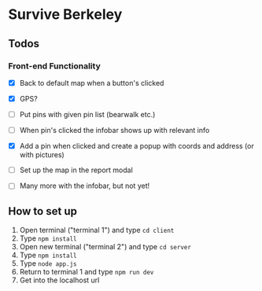 # Survive Berkeley

## Todos

### Front-end Functionality
- [x] Back to default map when a button's clicked
- [x] GPS?
- [ ] Put pins with given pin list (bearwalk etc.)
- [ ] When pin's clicked the infobar shows up with relevant info
- [x] Add a pin when clicked and create a popup with coords and address (or with pictures)
- [ ] Set up the map in the report modal
- [ ] Many more with the infobar, but not yet!


## How to set up
1. Open terminal ("terminal 1") and type `cd client`
2. Type `npm install`
3. Open new terminal ("terminal 2") and type `cd server`
4. Type `npm install`
5. Type `node app.js`
6. Return to terminal 1 and type `npm run dev`
7. Get into the localhost url